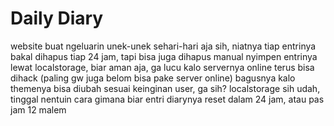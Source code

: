 # Daily Diary
website buat ngeluarin unek-unek sehari-hari aja sih, niatnya tiap entrinya bakal dihapus tiap 24 jam, tapi bisa juga dihapus manual
nyimpen entrinya lewat localstorage, biar aman aja, ga lucu kalo servernya online terus bisa dihack (paling gw juga belom bisa pake server online)
bagusnya kalo themenya bisa diubah sesuai keinginan user, ga sih?
localstorage sih udah, tinggal nentuin cara gimana biar entri diarynya reset dalam 24 jam, atau pas jam 12 malem
